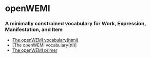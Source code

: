 # openWEMI
### A minimally constrained vocabulary for Work, Expression, Manifestation, and Item

* [The openWEMI vocabulary(html)](https://dcmi.github.io/openwemi/ns#)
* [The openWEMI vocabulary(ttl)]
* [The openWEMI primer](openWEMI.md)
